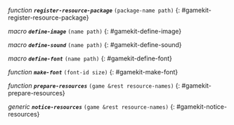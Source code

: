 *function* ***`register-resource-package`*** `(package-name path)`
{: #gamekit-register-resource-package}
<div class="bodge-docstring" markdown="block">

</div>

*macro* ***`define-image`*** `(name path)`
{: #gamekit-define-image}
<div class="bodge-docstring" markdown="block">

</div>

*macro* ***`define-sound`*** `(name path)`
{: #gamekit-define-sound}
<div class="bodge-docstring" markdown="block">

</div>

*macro* ***`define-font`*** `(name path)`
{: #gamekit-define-font}
<div class="bodge-docstring" markdown="block">

</div>

*function* ***`make-font`*** `(font-id size)`
{: #gamekit-make-font}
<div class="bodge-docstring" markdown="block">

</div>

*function* ***`prepare-resources`*** `(game &rest resource-names)`
{: #gamekit-prepare-resources}
<div class="bodge-docstring" markdown="block">

</div>

*generic* ***`notice-resources`*** `(game &rest resource-names)`
{: #gamekit-notice-resources}
<div class="bodge-docstring" markdown="block">

</div>

